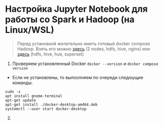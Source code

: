 # Настройка Jupyter Notebook для работы со Spark и Hadoop (на Linux/WSL)

> Перед установкой желательно иметь готовый docker compose Hadoop. Взять его можно [здесь](https://github.com/pyhedgehog/bde2020-docker-hadoop) (2 nodes, hdfs, hive, nginx)
> или [здесь](https://github.com/knight99rus/hadoop_full_pack) (hdfs, hive, hue, superset)

1) Проверяем установленный Docker `docker --version` и `docker compose version`

* Если не установлены, то выпоолняем по очереди следюущие команды:
```
sudo -s
apt install gnome-terminal
apt-get update
apt-get install ./docker-desktop-amd64.deb
systemctl --user start docker-desktop
```
2) 

